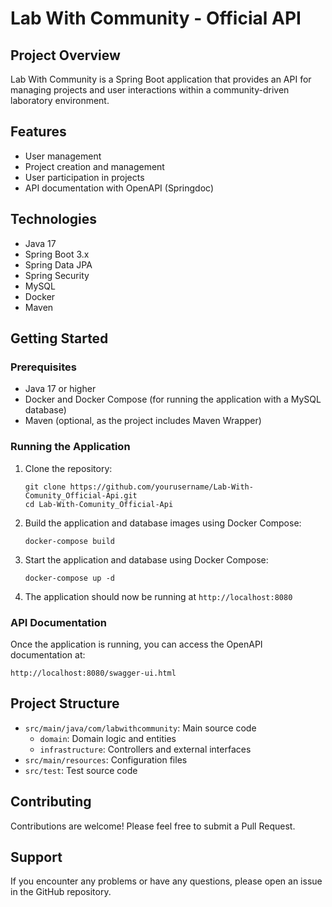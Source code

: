 # Lab With Community - Official API

## Project Overview
Lab With Community is a Spring Boot application that provides an API for managing projects and user interactions within a community-driven laboratory environment.

## Features
- User management
- Project creation and management
- User participation in projects
- API documentation with OpenAPI (Springdoc)

## Technologies
- Java 17
- Spring Boot 3.x
- Spring Data JPA
- Spring Security
- MySQL
- Docker
- Maven

## Getting Started

### Prerequisites
- Java 17 or higher
- Docker and Docker Compose (for running the application with a MySQL database)
- Maven (optional, as the project includes Maven Wrapper)

### Running the Application

1. Clone the repository:
   ```
   git clone https://github.com/yourusername/Lab-With-Comunity_Official-Api.git
   cd Lab-With-Comunity_Official-Api
   ```

2. Build the application and database images using Docker Compose:
   ```
   docker-compose build
   ```

3. Start the application and database using Docker Compose:
   ```
   docker-compose up -d
   ```

4. The application should now be running at `http://localhost:8080`

### API Documentation
Once the application is running, you can access the OpenAPI documentation at:
```
http://localhost:8080/swagger-ui.html
```

## Project Structure
- `src/main/java/com/labwithcommunity`: Main source code
    - `domain`: Domain logic and entities
    - `infrastructure`: Controllers and external interfaces
- `src/main/resources`: Configuration files
- `src/test`: Test source code

## Contributing
Contributions are welcome! Please feel free to submit a Pull Request.

## Support
If you encounter any problems or have any questions, please open an issue in the GitHub repository.